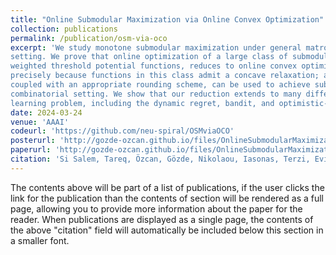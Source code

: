 ```yaml
---
title: "Online Submodular Maximization via Online Convex Optimization"
collection: publications
permalink: /publication/osm-via-oco
excerpt: 'We study monotone submodular maximization under general matroid constraints in the online
setting. We prove that online optimization of a large class of submodular functions, namely,
weighted threshold potential functions, reduces to online convex optimization (OCO). This is
precisely because functions in this class admit a concave relaxation; as a result, OCO policies,
coupled with an appropriate rounding scheme, can be used to achieve sublinear regret in the
combinatorial setting. We show that our reduction extends to many different versions of the online
learning problem, including the dynamic regret, bandit, and optimistic-learning settings.'
date: 2024-03-24
venue: 'AAAI'
codeurl: 'https://github.com/neu-spiral/OSMviaOCO'
posterurl: 'http://gozde-ozcan.github.io/files/OnlineSubmodularMaximization_AAAI_2024.pdf'
paperurl: 'http://gozde-ozcan.github.io/files/OnlineSubmodularMaximizationViaOnlineConvexOptimization.pdf'
citation: 'Si Salem, Tareq, Özcan, Gözde, Nikolaou, Iasonas, Terzi, Evimaria, & Ioannidis, Stratis (2024). &quot;Online Submodular Maximization via Online Convex Optimization.&quot; <i>Proceedings of the AAAI Conference on Artificial Intelligence</i>.'
---
```


The contents above will be part of a list of publications, if the user clicks the link for the publication than the contents of section will be rendered as a full page, allowing you to provide more information about the paper for the reader. When publications are displayed as a single page, the contents of the above "citation" field will automatically be included below this section in a smaller font.
